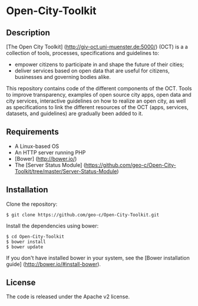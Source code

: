 # Open-City-Toolkit

## Description

[The Open City Toolkit] (http://giv-oct.uni-muenster.de:5000/) (OCT) is a a collection of tools, processes, specifications and guidelines to: 
- empower citizens to participate in and shape the future of their cities; 
- deliver services based on open data that are useful for citizens, businesses and governing bodies alike.

This repository contains code of the different components of the OCT. Tools to improve transparency, examples of open source city apps, open data and city services, interactive guidelines on how to realize an open city, as well as specifications to link the different resources
of the OCT (apps, services, datasets, and guidelines) are gradually been added to it.

## Requirements
- A Linux-based OS
- An HTTP server running PHP
- [Bower] (http://bower.io/)
- The [Server Status Module] (https://github.com/geo-c/Open-City-Toolkit/tree/master/Server-Status-Module)

## Installation

Clone the repository:
```
$ git clone https://github.com/geo-c/Open-City-Toolkit.git
```

Install the dependencies using bower:
```
$ cd Open-City-Toolkit
$ bower install
$ bower update
```
If you don't have installed bower in your system, see the [Bower installation guide] (http://bower.io/#install-bower).

## License

The code is released under the Apache v2 license. 
